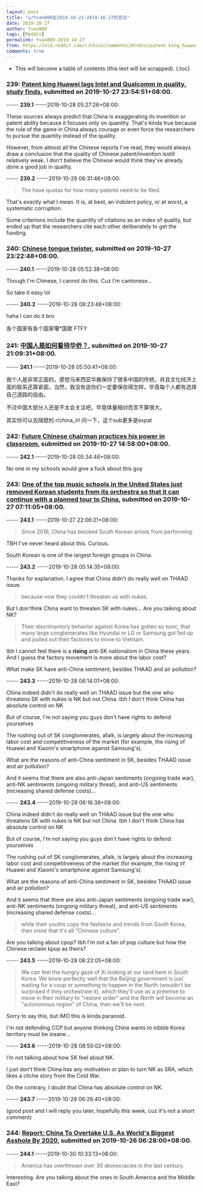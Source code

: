 ```yaml
---
layout: post
title: "u/Yvan888在2019-10-21~2019-10-27的言论"
date: 2019-10-27
author: Yvan888
tags: [Reddit]
permalink: Yvan888-2019-10-27
from: https://old.reddit.com/r/China/comments/dnv9co/patent_king_huawei_lags_intel_and_qualcomm_in/
comments: true
---
```


* This will become a table of contents (this text will be scrapped).
{:toc}

### 239: [Patent king Huawei lags Intel and Qualcomm in quality, study finds](https://old.reddit.com/r/China/comments/dnv9co/patent_king_huawei_lags_intel_and_qualcomm_in/), submitted on 2019-10-27 23:54:51+08:00.

----- __239.1__ -----2019-10-28 05:27:26+08:00:

These sources always predict that China is exaggerating its invention or patent ability because it focuses only on quantity. That's kinda true because the rule of the game in China​ always courage or even force the researchers to pursue the quantity instead of the quality. 

However, from almost all the Chinese reports I've read, they would always draw a conclusion that the quality of Chinese patent/invention is​ still relatively weak. I don't believe the ​Chinese would think they've already done a good job in quality.

----- __239.2__ -----2019-10-29 06:31:46+08:00:

> The have quotas for how many patents need to be filed.

That's exactly what I mean. It is, at best, an indolent policy, or at worst, a systematic corruption. 

Some criterions include the quantity of citations as an index of quality, but ended up that the researchers cite each other deliberately to get the funding.

### 240: [Chinese tongue twister](https://old.reddit.com/r/ChineseLanguage/comments/dnusb1/chinese_tongue_twister/), submitted on 2019-10-27 23:22:48+08:00.

----- __240.1__ -----2019-10-28 05:52:38+08:00:

Though I'm Chinese, I cannot do this. Cuz I'm cantonese... 

So take it easy lol

----- __240.2__ -----2019-10-28 08:23:48+08:00:

haha I can do it bro

各个国家有各个国家噶*国歌 FTFY

### 241: [中国人是如何看待华侨？](https://old.reddit.com/r/China/comments/dnt003/中国人是如何看待华侨/), submitted on 2019-10-27 21:09:31+08:00.

----- __241.1__ -----2019-10-28 05:50:41+08:00:

我个人是非常正面的，感觉马来西亚华裔保持了很多中国的传统，并且文化经济上面的联系还算紧密。当然，我没有说你们一定要保存得怎样，毕竟每个人都有选择自己道路的自由。

不过中国大部分人还是不太会关注吧，毕竟体量相对而言不算很大。

其实你可以去隔壁的 r/china_irl 问一下，这个sub更多是expat

### 242: [Future Chinese chairman practices his power in classroom](https://old.reddit.com/r/China/comments/dnpzab/future_chinese_chairman_practices_his_power_in/), submitted on 2019-10-27 14:58:00+08:00.

----- __242.1__ -----2019-10-28 05:34:46+08:00:

No one in my schools would give a fuck about this guy

### 243: [One of the top music schools in the United States just removed Korean students from its orchestra so that it can continue with a planned tour to China](https://old.reddit.com/r/China/comments/dnlcxw/one_of_the_top_music_schools_in_the_united_states/), submitted on 2019-10-27 07:11:05+08:00.

----- __243.1__ -----2019-10-27 22:06:21+08:00:

> Since 2016, China has blocked South Korean artists from performing.

TBH I've never heard about this. Curious. 

South Korean is one of the largest foreign groups in China.

----- __243.2__ -----2019-10-28 05:14:35+08:00:

Thanks for explanation. I agree that China didn't do really well on THAAD issue. 

> because now they couldn’t threaten us with nukes. 

But I don'think China want to threaten SK with nukes... Are you talking about NK? 

> Their discrimantory behavior against Korea has gotten so toxic, that many large conglomerates like Hyundai or LG or Samsung got fed up and pulled out their factories to move to Vietnam. 

tbh I cannot feel there is a **rising** anti-SK nationalism in China these years. And I guess the factory movement is more about the labor cost?

What make SK have anti-China sentiment, besides THAAD and air pollution?

----- __243.3__ -----2019-10-28 06:14:01+08:00:

China indeed didn't do really well on THAAD issue but the one who threatens SK with nukes is NK but not China. tbh I don't think China has absolute control on NK

But of course, I'm not saying you guys don't have rights to defend yourselves

The rushing out of SK conglomerates, afaik, is largely about the increasing labor cost and competitiveness of the market (for example, the rising of Huawei and Xiaomi's smartphone against Samsung's). 

What are the reasons of anti-China sentiment in SK, besides THAAD issue and air pollution? 

And it seems that there are also anti-Japan sentiments (ongoing trade war), anti-NK sentiments (ongoing military threat), and anti-US sentiments (increasing shared defense costs)...

----- __243.4__ -----2019-10-28 06:16:38+08:00:

China indeed didn't do really well on THAAD issue but the one who threatens​ SK with nukes is NK but not China. tbh I don't think China has absolute control on NK

But of course, I'm not saying you guys don't have rights to defend yourselves

The rushing out of SK conglomerates, afaik, is largely about the increasing labor cost and competitiveness of the market (for example, the rising of Huawei and Xiaomi's smartphone against Samsung's). 

What are the reasons of anti-China sentiment in SK, besides THAAD issue and air pollution? 

And it seems that there are also anti-Japan sentiments (ongoing trade war), anti-NK sentiments (ongoing military threat), and anti-US sentiments (increasing shared defense costs)... 

> while their youths copy the fashions and trends from South Korea, then insist that it's all "Chinese culture".

Are you talking about cpop? tbh I'm not a fan of pop culture but how the Chinese reclaim kpop as theirs?

----- __243.5__ -----2019-10-28 06:22:05+08:00:

>  We can feel the hungry gaze of Xi looking at our land here in South Korea. We know perfectly well that the Beijing government is just waiting for a coup or something to happen in the North (wouldn't be surprised if they orchestrate it), which they'll use as a pretense to move in their military to "restore order" and the North will become an "autonomous region" of China, then we'll be next.

Sorry to say this, but IMO this is kinda paranoid. 

I'm not defending CCP but anyone thinking China wants​ to nibble Korea territory must be insane...

----- __243.6__ -----2019-10-28 08:50:02+08:00:

I’m not talking about how SK feel about NK. 

I just don’t think China has any motivation or plan to turn NK as SRA, which likes a cliche story from the Cold War. 

On the contrary, I doubt that China has absolute control on NK.

----- __243.7__ -----2019-10-29 06:26:40+08:00:

(good post and I will reply you later, hopefully this week, cuz it's not a short comment)

### 244: [Report: China To Overtake U.S. As World's Biggest Asshole By 2020](https://old.reddit.com/r/China/comments/dn4wzv/report_china_to_overtake_us_as_worlds_biggest/), submitted on 2019-10-26 06:28:00+08:00.

----- __244.1__ -----2019-10-30 10:33:13+08:00:

> America has overthrown over 30 democracies in the last century.

Interesting. Are you talking about the ones in South America and the Middle East?

